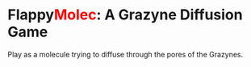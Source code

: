 # Flappy<span style="color:red">Molec</span>: A Grazyne Diffusion Game

Play as a molecule trying to diffuse through the pores of the Grazynes. 
